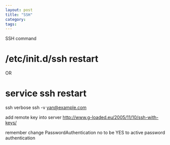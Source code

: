 ```yaml
---
layout: post
title: "SSH"
category:
tags:
---
```

SSH command
# /etc/init.d/ssh restart
OR
# service ssh restart

ssh verbose
ssh -v yan@example.com

add remote key into server
http://www.g-loaded.eu/2005/11/10/ssh-with-keys/

remember change
PasswordAuthentication no
to be YES to active password authentication
